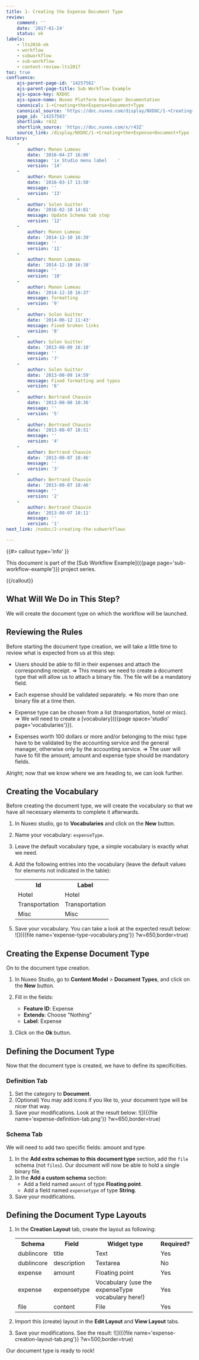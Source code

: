 ```yaml
---
title: 1- Creating the Expense Document Type
review:
    comment: ''
    date: '2017-01-24'
    status: ok
labels:
    - lts2016-ok
    - workflow
    - subworkflow
    - sub-workflow
    - content-review-lts2017
toc: true
confluence:
    ajs-parent-page-id: '14257562'
    ajs-parent-page-title: Sub Workflow Example
    ajs-space-key: NXDOC
    ajs-space-name: Nuxeo Platform Developer Documentation
    canonical: 1-+Creating+the+Expense+Document+Type
    canonical_source: 'https://doc.nuxeo.com/display/NXDOC/1-+Creating+the+Expense+Document+Type'
    page_id: '14257583'
    shortlink: r43Z
    shortlink_source: 'https://doc.nuxeo.com/x/r43Z'
    source_link: /display/NXDOC/1-+Creating+the+Expense+Document+Type
history:
    - 
        author: Manon Lumeau
        date: '2016-04-27 16:06'
        message: 'ix Studio menu label    '
        version: '14'
    - 
        author: Manon Lumeau
        date: '2016-03-17 13:50'
        message: ''
        version: '13'
    - 
        author: Solen Guitter
        date: '2016-02-10 14:01'
        message: Update Schema tab step
        version: '12'
    - 
        author: Manon Lumeau
        date: '2014-12-10 16:39'
        message: ''
        version: '11'
    - 
        author: Manon Lumeau
        date: '2014-12-10 16:38'
        message: ''
        version: '10'
    - 
        author: Manon Lumeau
        date: '2014-12-10 16:37'
        message: formatting
        version: '9'
    - 
        author: Solen Guitter
        date: '2014-06-12 11:43'
        message: Fixed broken links
        version: '8'
    - 
        author: Solen Guitter
        date: '2013-08-09 16:10'
        message: ''
        version: '7'
    - 
        author: Solen Guitter
        date: '2013-08-09 14:59'
        message: Fixed formatting and typos
        version: '6'
    - 
        author: Bertrand Chauvin
        date: '2013-08-08 10:36'
        message: ''
        version: '5'
    - 
        author: Bertrand Chauvin
        date: '2013-08-07 18:51'
        message: ''
        version: '4'
    - 
        author: Bertrand Chauvin
        date: '2013-08-07 18:46'
        message: ''
        version: '3'
    - 
        author: Bertrand Chauvin
        date: '2013-08-07 18:46'
        message: ''
        version: '2'
    - 
        author: Bertrand Chauvin
        date: '2013-08-07 18:11'
        message: ''
        version: '1'
next_link: /nxdoc/2-creating-the-subworkflows

---
```

{{#> callout type='info' }}

This document is part of the [Sub Workflow Example]({{page page='sub-workflow-example'}}) project series.

{{/callout}}

## What Will We Do in This Step?

We will create the document type on which the workflow will be launched.

## Reviewing the Rules

Before starting the document type creation, we will take a little time to review what is expected from us at this step:

*   Users should be able to fill in their expenses and attach the corresponding receipt.
    => This means we need to create a document type that will allow us to attach a binary file. The file will be a mandatory field.

*   Each expense should be validated separately.
    => No more than one binary file at a time then.

*   Expense type can be chosen from a list (transportation, hotel or misc).
    => We will need to create a [vocabulary]({{page space='studio' page='vocabularies'}}).

*   Expenses worth 100 dollars or more and/or belonging to the misc type have to be validated by the accounting service and the general manager, otherwise only by the accounting service.
    => The user will have to fill the amount; amount and expense type should be mandatory fields.

Alright; now that we know where we are heading to, we can look further.

## Creating the Vocabulary

Before creating the document type, we will create the vocabulary so that we have all necessary elements to complete it afterwards.

1.  In Nuxeo studio, go to **Vocabularies** and click on the **New** button.
2.  Name your vocabulary: `expenseType`.
3.  Leave the default vocabulary type, a simple vocabulary is exactly what we need.
4.  Add the following entries into the vocabulary (leave the default values for elements not indicated in the table):

    <div class="table-scroll"><table class="hover"><tbody><tr><th colspan="1">Id</th><th colspan="1">Label</th></tr><tr><td colspan="1">Hotel</td><td colspan="1">Hotel</td></tr><tr><td colspan="1">Transportation</td><td colspan="1">Transportation</td></tr><tr><td colspan="1">Misc</td><td colspan="1">Misc</td></tr></tbody></table></div>
5.  Save your vocabulary.
    You can take a look at the expected result below:
    ![]({{file name='expense-type-vocabulary.png'}} ?w=650,border=true)

## Creating the Expense Document Type

On to the document type creation.

1.  In Nuxeo Studio, go to **Content Model**&nbsp;> **Document Types**, and click on the **New** button.
2.  Fill in the fields:

    *   **Feature ID**: Expense
    *   **Extends**: Choose "Nothing"
    *   **Label**: Expense
3.  Click on the **Ok** button.

## Defining the Document Type

Now that the document type is created, we have to define its specificities.

### Definition Tab

1.  Set the category to **Document**.
2.  (Optional) You may add icons if you like to, your document type will be nicer that way.
3.  Save your modifications.
    Look at the result below:
    ![]({{file name='expense-definition-tab.png'}} ?w=650,border=true)

### Schema Tab

We will need to add two specific fields: amount and type.

1.  In the **Add extra schemas to this document type** section, add the `file` schema (not `files`).
    Our document will now be able to hold a single binary file.
2.  In the **Add a custom schema** section:
    *   Add a field named `amount` of type **Floating point**.
    *   Add a field named `expensetype` of type **String**.
3.  Save your modifications.

## Defining the Document Type Layouts

1.  In the **Creation Layout** tab, create the layout as following:

    <div class="table-scroll"><table class="hover"><tbody><tr><th colspan="1">Schema</th><th colspan="1">Field</th><th colspan="1">Widget type</th><th colspan="1">Required?</th></tr><tr><td colspan="1">dublincore</td><td colspan="1">title</td><td colspan="1">Text</td><td colspan="1">Yes</td></tr><tr><td colspan="1">dublincore</td><td colspan="1">description</td><td colspan="1">Textarea</td><td colspan="1">No</td></tr><tr><td colspan="1">expense</td><td colspan="1">amount</td><td colspan="1">Floating point</td><td colspan="1">Yes</td></tr><tr><td colspan="1">expense</td><td colspan="1">expensetype</td><td colspan="1">Vocabulary
    (use the expenseType vocabulary here!)</td><td colspan="1">Yes</td></tr><tr><td colspan="1">file</td><td colspan="1">content</td><td colspan="1">File</td><td colspan="1">Yes</td></tr></tbody></table></div>
2.  Import this (create) layout in the **Edit Layout** and **View Layout** tabs.
3.  Save your modifications.
    See the result:
    ![]({{file name='expense-creation-layout-tab.png'}} ?w=500,border=true)

Our document type is ready to rock!
